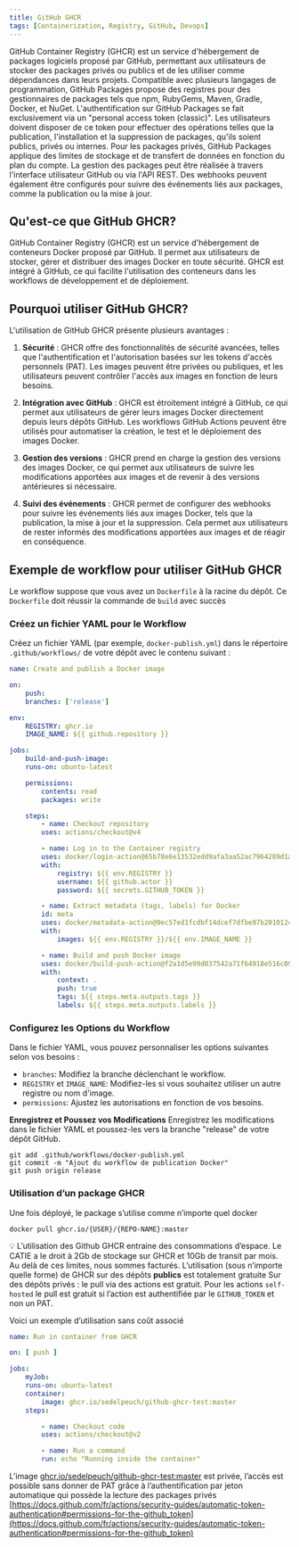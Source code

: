 ```yaml
---
title: GitHub GHCR
tags: [Containerization, Registry, GitHub, Devops]
---
```


GitHub Container Registry (GHCR) est un service d'hébergement de packages logiciels proposé par GitHub, permettant aux utilisateurs de stocker des packages privés ou publics et de les utiliser comme dépendances dans leurs projets. Compatible avec plusieurs langages de programmation, GitHub Packages propose des registres pour des gestionnaires de packages tels que npm, RubyGems, Maven, Gradle, Docker, et NuGet. L'authentification sur GitHub Packages se fait exclusivement via un "personal access token (classic)". Les utilisateurs doivent disposer de ce token pour effectuer des opérations telles que la publication, l'installation et la suppression de packages, qu'ils soient publics, privés ou internes. Pour les packages privés, GitHub Packages applique des limites de stockage et de transfert de données en fonction du plan du compte. La gestion des packages peut être réalisée à travers l'interface utilisateur GitHub ou via l'API REST. Des webhooks peuvent également être configurés pour suivre des événements liés aux packages, comme la publication ou la mise à jour.

<!--truncate-->

## Qu'est-ce que GitHub GHCR?

GitHub Container Registry (GHCR) est un service d'hébergement de conteneurs Docker proposé par GitHub. Il permet aux utilisateurs de stocker, gérer et distribuer des images Docker en toute sécurité. GHCR est intégré à GitHub, ce qui facilite l'utilisation des conteneurs dans les workflows de développement et de déploiement.

## Pourquoi utiliser GitHub GHCR?

L'utilisation de GitHub GHCR présente plusieurs avantages :

1. **Sécurité** : GHCR offre des fonctionnalités de sécurité avancées, telles que l'authentification et l'autorisation basées sur les tokens d'accès personnels (PAT). Les images peuvent être privées ou publiques, et les utilisateurs peuvent contrôler l'accès aux images en fonction de leurs besoins.

2. **Intégration avec GitHub** : GHCR est étroitement intégré à GitHub, ce qui permet aux utilisateurs de gérer leurs images Docker directement depuis leurs dépôts GitHub. Les workflows GitHub Actions peuvent être utilisés pour automatiser la création, le test et le déploiement des images Docker.

3. **Gestion des versions** : GHCR prend en charge la gestion des versions des images Docker, ce qui permet aux utilisateurs de suivre les modifications apportées aux images et de revenir à des versions antérieures si nécessaire.

4. **Suivi des événements** : GHCR permet de configurer des webhooks pour suivre les événements liés aux images Docker, tels que la publication, la mise à jour et la suppression. Cela permet aux utilisateurs de rester informés des modifications apportées aux images et de réagir en conséquence.

## Exemple de workflow pour utiliser GitHub GHCR

Le workflow suppose que vous avez un `Dockerfile` à la racine du dépôt. Ce `Dockerfile` doit réussir la commande de `build` avec succès

### Créez un fichier YAML pour le Workflow

Créez un fichier YAML (par exemple, `docker-publish.yml`) dans le répertoire `.github/workflows/` de votre dépôt avec le contenu suivant :

```yaml
name: Create and publish a Docker image

on:
    push:
    branches: ['release']

env:
    REGISTRY: ghcr.io
    IMAGE_NAME: ${{ github.repository }}

jobs:
    build-and-push-image:
    runs-on: ubuntu-latest

    permissions:
        contents: read
        packages: write

    steps:
        - name: Checkout repository
        uses: actions/checkout@v4

        - name: Log in to the Container registry
        uses: docker/login-action@65b78e6e13532edd9afa3aa52ac7964289d1a9c1
        with:
            registry: ${{ env.REGISTRY }}
            username: ${{ github.actor }}
            password: ${{ secrets.GITHUB_TOKEN }}

        - name: Extract metadata (tags, labels) for Docker
        id: meta
        uses: docker/metadata-action@9ec57ed1fcdbf14dcef7dfbe97b2010124a938b7
        with:
            images: ${{ env.REGISTRY }}/${{ env.IMAGE_NAME }}

        - name: Build and push Docker image
        uses: docker/build-push-action@f2a1d5e99d037542a71f64918e516c093c6f3fc4
        with:
            context: .
            push: true
            tags: ${{ steps.meta.outputs.tags }}
            labels: ${{ steps.meta.outputs.labels }}
```

### Configurez les Options du Workflow

Dans le fichier YAML, vous pouvez personnaliser les options suivantes selon vos besoins :

- `branches`: Modifiez la branche déclenchant le workflow.
- `REGISTRY` et `IMAGE_NAME`: Modifiez-les si vous souhaitez utiliser un autre registre ou nom d'image.
- `permissions`: Ajustez les autorisations en fonction de vos besoins.

**Enregistrez et Poussez vos Modifications**
Enregistrez les modifications dans le fichier YAML et poussez-les vers la branche "release" de votre dépôt GitHub.

```shell
git add .github/workflows/docker-publish.yml
git commit -m "Ajout du workflow de publication Docker"
git push origin release
```

### Utilisation d’un package GHCR

Une fois déployé, le package s’utilise comme n’importe quel docker

```shell
docker pull ghcr.io/{USER}/{REPO-NAME}:master
```

💡 L’utilisation des Github GHCR entraine des consommations d’espace. Le CATIE a le droit à 2Gb de stockage sur GHCR et 10Gb de transit par mois. Au delà de ces limites, nous sommes facturés.
L’utilisation (sous n’importe quelle forme) de GHCR sur des dépôts **publics** est totalement gratuite Sur des dépôts privés : le pull via des actions est gratuit. Pour les actions `self-hosted` le pull est gratuit si l’action est authentifiée par le `GITHUB_TOKEN` et non un PAT.

Voici un exemple d’utilisation sans coût associé

```yaml
name: Run in container from GHCR

on: [ push ]

jobs:
    myJob:
    runs-on: ubuntu-latest
    container:
        image: ghcr.io/sedelpeuch/github-ghcr-test:master
    steps:

        - name: Checkout code
        uses: actions/checkout@v2

        - name: Run a command
        run: echo "Running inside the container"
```

L’image [ghcr.io/sedelpeuch/github-ghcr-test:master](<http://ghcr.io/sedelpeuch/github-ghcr-test:master>) est privée, l’accès est possible sans donner de PAT grâce à l’authentification par jeton automatique qui possède la lecture des packages privés [https://docs.github.com/fr/actions/security-guides/automatic-token-authentication#permissions-for-the-github_token](https://docs.github.com/fr/actions/security-guides/automatic-token-authentication#permissions-for-the-github_token)
